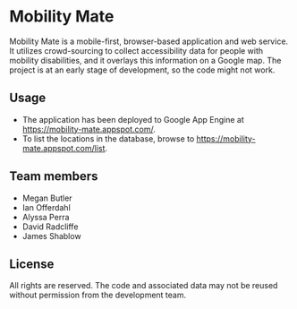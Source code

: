 # Mobility Mate

Mobility Mate is a mobile-first, browser-based application and web service. It utilizes crowd-sourcing to collect 
accessibility data for people with mobility disabilities, and it overlays this information on a Google map. The project
is at an early stage of development, so the code might not work.

## Usage

* The application has been deployed to Google App Engine at https://mobility-mate.appspot.com/.
* To list the locations in the database, browse to https://mobility-mate.appspot.com/list.

## Team members
* Megan Butler
* Ian Offerdahl
* Alyssa Perra
* David Radcliffe
* James Shablow

## License
All rights are reserved. The code and associated data may not be reused without permission from the development team.
